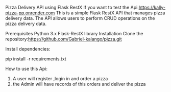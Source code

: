 Pizza Delivery API using Flask RestX
If you want to test the Api:https://kally-pizza-pp.onrender.com
This is a simple Flask RestX API that manages pizza delivery data. The API allows users to perform CRUD operations on the pizza delivery data.

Prerequisites
Python 3.x
Flask-RestX library
Installation
Clone the repository:https://github.com/Gabriel-kalango/pizza.git


Install dependencies:

pip install -r requirements.txt


How to use this Api:
1. A user  will register ,login in and order a pizza
2. the Admin will have records of this orders and deliver the pizza